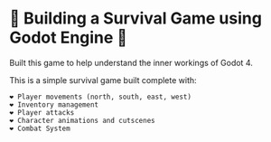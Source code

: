 # 🍒 Building a Survival Game using Godot Engine 🍒

Built this game to help understand the inner workings of Godot 4. 

This is a simple survival game built complete with:

```
❤️ Player movements (north, south, east, west)
❤️ Inventory management
❤️ Player attacks
❤️ Character animations and cutscenes
❤️ Combat System
```
